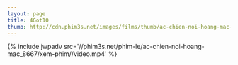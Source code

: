 ```yaml
---
layout: page
title: 4Got10
thumb: http://cdn.phim3s.net/images/films/thumb/ac-chien-noi-hoang-mac-4got10-2015.jpg
---
```

{% include jwpadv src='//phim3s.net/phim-le/ac-chien-noi-hoang-mac_8667/xem-phim//video.mp4' %}
